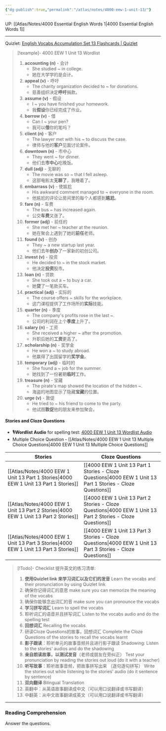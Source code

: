```yaml
---
{"dg-publish":true,"permalink":"/atlas/notes/4000-eew-1-unit-13/"}
---
```


UP: [[Atlas/Notes/4000 Essential English Words 1\|4000 Essential English Words 1]]

---
Quizlet: [English Vocabs Accumulation Set 13 Flashcards | Quizlet](https://quizlet.com/my/930195429/english-vocabs-accumulation-set-13-flash-cards/?i=1vbzw5&x=1qqt)

> [!example]- 4000 EEW 1 Unit 13 Wordlist
> 1. **accounting (n)** - 会计
>     - She studied ~ in college.
>     - 她在大学学的是会计。
> 2. **appeal (v)** - 呼吁
>     - The charity organization decided to ~ for donations.
>     - 慈善组织决定**呼吁**捐款。
> 3. **assume (v)** - 假设
>     -  I ~ you have finished your homework.
>     - 我**假设**你已经完成了作业。
> 4. **borrow (v)** - 借
>     - Can I ~ your pen?
>     - 我可以**借**你的笔吗？
> 5. **client (n)** - 客户
>     - The lawyer met with his ~ to discuss the case.
>     - 律师与他的**客户**见面讨论案件。
> 6. **downtown (n)** - 市中心
>     - They went ~ for dinner.
>     - 他们去**市中心**吃晚饭。
> 7. **dull (adj)** - 无聊的
>     - The movie was so ~ that I fell asleep.
>     - 这部电影太**无聊了**，我睡着了。
> 8. **embarrass (v)** - 使尴尬
>     - His awkward comment managed to ~ everyone in the room.
>     - 他尴尬的评论让房间里的每个人都感到**尴尬**。
> 9. **fare (n)** - 车费
>     - The bus ~ has increased again.
>     - 公交**车费**又涨了。
> 10. **former (adj)** - 前任的
>     - She met her ~ teacher at the reunion.
>     - 她在聚会上遇到了她的**前任**老师。
> 11. **found (v)** - 创办
>     - They ~ a new startup last year.
>     - 他们去年**创办**了一家新的初创公司。
> 12. **invest (v)** - 投资
>     - He decided to ~ in the stock market.
>     - 他决定**投资**股市。
> 13. **loan (n)** - 贷款
>     - She took out a ~ to buy a car.
>     - 她**贷**了一笔款买车。
> 14. **practical (adj)** - 实际的
>     - The course offers ~ skills for the workplace.
>     - 这门课程提供了工作场所的**实际**技能。
> 15. **quarter (n)** - 季度
>     - The company's profits rose in the last ~.
>     - 公司的利润在上个**季度**上升了。
> 16. **salary (n)** - 工资
>     - She received a higher ~ after the promotion.
>     - 升职后她的**工资**更高了。
> 17. **scholarship (n)** - 奖学金
>     - He won a ~ to study abroad.
>     - 他赢得了出国留学的**奖学金**。
> 18. **temporary (adj)** - 临时的
>     - She found a ~ job for the summer.
>     - 她找到了一份暑期**临时**工作。
> 19. **treasure (n)** - 宝藏
>     - The pirate's map showed the location of the hidden ~.
>     - 海盗的地图显示了隐藏**宝藏**的位置。
> 20. **urge (v)** - 敦促
>     - He tried to ~ his friend to come to the party.
>     - 他试图**敦促**他的朋友来参加聚会。

#### Stories and Cloze Questions
- 🎙️**Wordlist Audio** for spelling test: [4000 EEW 1 Unit 13 Wordlist Audio](https://drive.google.com/file/d/10ii6sL0ktYOBCZcsZ4G2ImoCaAraYjZa/view?usp=drive_link)
- Multiple Choice Question - [[Atlas/Notes/4000 EEW 1 Unit 13 Multiple Choice Questions\|4000 EEW 1 Unit 13 Multiple Choice Questions]]

| Stories                               | Cloze Questions                                         |
| ------------------------------------- | ------------------------------------------------------- |
| [[Atlas/Notes/4000 EEW 1 Unit 13 Part 1 Stories\|4000 EEW 1 Unit 13 Part 1 Stories]] | [[4000 EEW 1 Unit 13 Part 1 Stories - Cloze Questions\|4000 EEW 1 Unit 13 Part 1 Stories - Cloze Questions]] |
| [[Atlas/Notes/4000 EEW 1 Unit 13 Part 2 Stories\|4000 EEW 1 Unit 13 Part 2 Stories]] | [[4000 EEW 1 Unit 13 Part 2 Stories - Cloze Questions\|4000 EEW 1 Unit 13 Part 2 Stories - Cloze Questions]] |
| [[Atlas/Notes/4000 EEW 1 Unit 13 Part 3 Stories\|4000 EEW 1 Unit 13 Part 3 Stories]] | [[4000 EEW 1 Unit 13 Part 3 Stories - Cloze Questions\|4000 EEW 1 Unit 13 Part 3 Stories - Cloze Questions]] |

> [!Todo]- Checklist 提升英文的练习清单:
> 
> 1. **使用Quizlet link 来学习词汇以及它们的发音** 
>    Learn the vocabs and their pronunciation by using Quizlet link
>	1. 确保你记得词汇的意思 
>	   make sure you can memorize the meaning of the vocabs
>	2. 确保你能够念出词汇的音 
>	   make sure you can pronounce the vocabs
> 2. **学习拼写词汇** Learn to spell the vocabs
>	1. 聆听词汇的语音并且拼写词汇 
>	   Listen to the vocabs audio and do the spelling test
> 3. **回想词汇** Recalling the vocabs
>	1. 研读Cloze Questions的故事，回想词汇 
>	   Complete the Cloze Questions of the stories to recall the vocabs learnt
> 4. **影子跟读**：聆听单元的故事音频并且进行影子跟读 
>    Shadowing: Listen to the stories' audios and do the shadowing
> 5. **亲自朗读故事，以测试发音**（老师或朋友在旁纠正）
>    Test your pronunciation by reading the stories out loud (do it with a teacher)
> 6. **听写故事**：聆听故事音频，把故事拼写出来 （逐句逐句拼写）
>   Write the stories out while listening to the stories' audio (do it sentence by sentence)
> 7. **双向翻译** Bilingual Translation 
> 	1. 英翻中：从英语故事翻译成中文（可以用口说翻译或书写翻译）
> 	2. 中翻英：从中文故事翻译成英文（可以用口说翻译或书写翻译）

---


### Reading Comprehension
Answer the questions.











